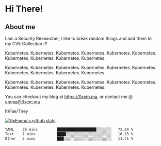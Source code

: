 # Hi There!

## About me
I am a Security Researcher, I like to break random things and add them to my CVE Collection :P 

Kubernetes. Kubernetes. Kubernetes. Kubernetes. Kubernetes. Kubernetes. Kubernetes. Kubernetes. Kubernetes. Kubernetes.

Kubernetes. Kubernetes. Kubernetes. Kubernetes. Kubernetes. Kubernetes. Kubernetes. Kubernetes. Kubernetes. Kubernetes.

Kubernetes. Kubernetes. Kubernetes. Kubernetes. Kubernetes. Kubernetes. Kubernetes. Kubernetes. Kubernetes. Kubernetes.

You can checkout my blog at https://0xem.ma, or contact me @ [emma@0xem.ma](mailto:emma@0xem.ma)

It/Fae/They

[![0xEmma's github stats](https://github-readme-stats.vercel.app/api?username=0xEmma&count_private=true&show_icons=true&theme=gruvbox)](https://github.com/0xEmma)
<!--START_SECTION:waka-->

```txt
YAML    35 mins         ██████████████████░░░░░░░   72.44 %
Text    7 mins          ████░░░░░░░░░░░░░░░░░░░░░   16.15 %
Other   5 mins          ███░░░░░░░░░░░░░░░░░░░░░░   11.41 %
```

<!--END_SECTION:waka-->

